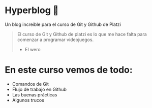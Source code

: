 # Hyperblog 🖤
Un blog increible para el curso de Git y Github de Platzi
>El curso de Git y Github de platzi es lo que me hace falta para comenzar a programar videojuegos.
> - El wero

# En este curso vemos de todo:

* Comandos de Git
* Flujo de trabajo en Github
* Las buenas prácticas
* Algunos trucos
